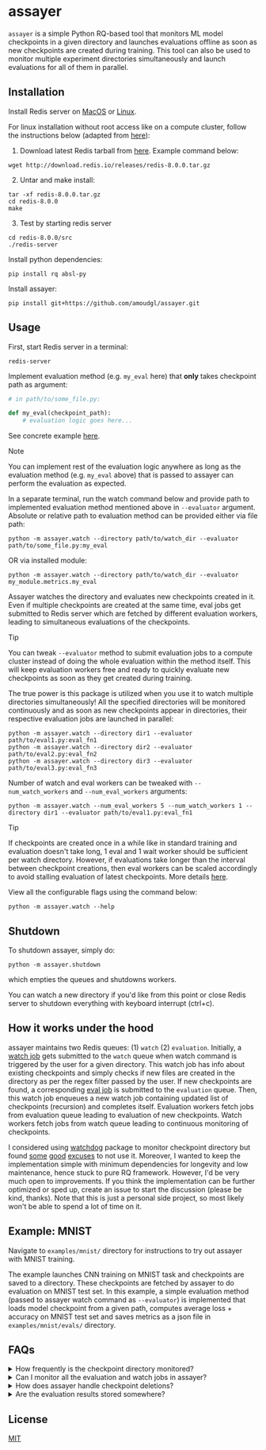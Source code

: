 # assayer

`assayer` is a simple Python RQ-based tool that monitors ML model checkpoints in a given directory and launches evaluations offline as soon as new checkpoints are created during training. This tool can also be used to monitor multiple experiment directories simultaneously and launch evaluations for all of them in parallel.


## Installation

Install Redis server on [MacOS](https://redis.io/docs/latest/operate/oss_and_stack/install/archive/install-redis/install-redis-on-mac-os/) or [Linux](https://redis.io/docs/latest/operate/oss_and_stack/install/archive/install-redis/install-redis-on-linux/). 

For linux installation without root access like on a compute cluster, follow the instructions below (adapted from [here](https://techmonger.github.io/40/redis-without-root/)):

1. Download latest Redis tarball from [here](https://github.com/redis/redis-hashes). Example command below:
```
wget http://download.redis.io/releases/redis-8.0.0.tar.gz
```

2. Untar and make install:
```
tar -xf redis-8.0.0.tar.gz
cd redis-8.0.0
make
```

3. Test by starting redis server
```
cd redis-8.0.0/src
./redis-server
```

Install python dependencies:
```
pip install rq absl-py
```

Install assayer:
```
pip install git+https://github.com/amoudgl/assayer.git
```

## Usage

First, start Redis server in a terminal:
```
redis-server
```

Implement evaluation method (e.g. `my_eval` here) that **only** takes checkpoint path as argument:
```python
# in path/to/some_file.py:

def my_eval(checkpoint_path):
    # evaluation logic goes here...
```

See concrete example [here](#example-mnist).


> [!NOTE]
> You can implement rest of the evaluation logic anywhere as long as the evaluation method (e.g. `my_eval` above) that is passed to assayer can perform the evaluation as expected.


In a separate terminal, run the watch command below and provide path to implemented evaluation method mentioned above in `--evaluator` argument. Absolute or relative path to evaluation method can be provided either via file path:
```
python -m assayer.watch --directory path/to/watch_dir --evaluator path/to/some_file.py:my_eval
```
OR via installed module:
```
python -m assayer.watch --directory path/to/watch_dir --evaluator my_module.metrics.my_eval
```

Assayer watches the directory and evaluates new checkpoints created in it. Even if multiple checkpoints are created at the same time, eval jobs get submitted to Redis server which are fetched by different evaluation workers, leading to simultaneous evaluations of the checkpoints. 

> [!TIP]
> You can tweak `--evaluator` method to submit evaluation jobs to a compute cluster instead of doing the whole evaluation within the method itself. This will keep evaluation workers free and ready to quickly evaluate new checkpoints as soon as they get created during training.

The true power is this package is utilized when you use it to watch multiple directories simultaneously! All the specified directories will be monitored continuously and as soon as new checkpoints appear in directories, their respective evaluation jobs are launched in parallel:
```
python -m assayer.watch --directory dir1 --evaluator path/to/eval1.py:eval_fn1
python -m assayer.watch --directory dir2 --evaluator path/to/eval2.py:eval_fn2
python -m assayer.watch --directory dir3 --evaluator path/to/eval3.py:eval_fn3
```

Number of watch and eval workers can be tweaked with `--num_watch_workers` and `--num_eval_workers` arguments:
```
python -m assayer.watch --num_eval_workers 5 --num_watch_workers 1 --directory dir1 --evaluator path/to/eval1.py:eval_fn1
```

> [!TIP]
> If checkpoints are created once in a while like in standard training and evaluation doesn't take long, 1 eval and 1 wait worker should be sufficient per watch directory. However, if evaluations take longer than the interval between checkpoint creations, then eval workers can be scaled accordingly to avoid stalling evaluation of latest checkpoints. More details [here](#how-it-works-under-the-hood).


View all the configurable flags using the command below:
```
python -m assayer.watch --help
```

## Shutdown

To shutdown assayer, simply do:
```
python -m assayer.shutdown
```
which empties the queues and shutdowns workers.

You can watch a new directory if you'd like from this point or close Redis server to shutdown everything with keyboard interrupt (ctrl+c).

## How it works under the hood

assayer maintains two Redis queues: (1) `watch` (2) `evaluation`. Initially, a [watch job](assayer/jobs/watch_job.py) gets submitted to the `watch` queue when watch command is triggered by the user for a given directory. This watch job has info about existing checkpoints and simply checks if new files are created in the directory as per the regex filter passed by the user. If new checkpoints are found, a corresponding [eval job](assayer/jobs/eval_job.py) is submitted to the `evaluation` queue. Then, this watch job enqueues a new watch job containing updated list of checkpoints (recursion) and completes itself. Evaluation workers fetch jobs from evaluation queue leading to evaluation of new checkpoints. Watch workers fetch jobs from watch queue leading to continuous monitoring of checkpoints.

I considered using [watchdog](https://github.com/gorakhargosh/watchdog) package to monitor checkpoint directory but found [some](https://stackoverflow.com/questions/76491748/watchdog-is-not-monitoring-the-files-at-all) [good](https://stackoverflow.com/questions/65206223/python-watchdog-stops-capturing-events-after-a-few-mins) [excuses](https://github.com/gorakhargosh/watchdog/issues/700) to not use it. Moreover, I wanted to keep the implementation simple with minimum dependencies for longevity and low maintenance, hence stuck to pure RQ framework. However, I'd be very much open to improvements. If you think the implementation can be further optimized or sped up, create an issue to start the discussion (please be kind, thanks). Note that this is just a personal side project, so most likely won't be able to spend a lot of time on it.

## Example: MNIST

Navigate to `examples/mnist/` directory for instructions to try out assayer with MNIST training.

The example launches CNN training on MNIST task and checkpoints are saved to a directory. These checkpoints are fetched by assayer to do evaluation on MNIST test set. In this example, a simple evaluation method (passed to assayer watch command as `--evaluator`) is implemented that loads model checkpoint from a given path, computes average loss + accuracy on MNIST test set and saves metrics as a json file in `examples/mnist/evals/` directory.


## FAQs

<details>
<summary>How frequently is the checkpoint directory monitored?</summary>
<br>

By default, assayer monitors checkpoints every 5 seconds which can be configured by setting `--polling_interval` (in seconds) in assayer watch command.
<br>
</details>

<details>
<summary>Can I monitor all the evaluation and watch jobs in assayer?</summary>
<br>

Yes! Use the command below:
```
rq info
```

You can also monitor RQ jobs on a web-based dashboard by following the instructions [here](https://github.com/Parallels/rq-dashboard). More details regarding RQ jobs monitoring can be found [here](https://python-rq.org/docs/monitoring/). 
<br>
</details>

<details>
<summary>How does assayer handle checkpoint deletions?</summary>
<br>

assayer only launches evaluation for new checkpoints that are created during training, hence deletions won't mess up or launch any new evaluations. The detailed logic of assayer watch job is described below:

assayer watch job receives a list of checkpoints from its predecessor job (from 5s before by default, specified by `--polling_interval`). The watch job fetches a fresh list of checkpoints from directory specified and compares this list with its predecessor checkpoints list. Then, it only launches for new checkpoints that are NOT there in predecessor checkpoints list. Checkout `assayer/jobs/watch_job.py` for code implementing this logic.
<br>
</details>

<details>
<summary>Are the evaluation results stored somewhere?</summary>
<br>

It is recommended to save evaluation results to disk  in `--evaluator` method since python RQ [saves](https://python-rq.org/docs/results/#job-results) upto 10 latest job results for sometime (500 seconds by default, can be configured by `result_ttl` argument in RQ [enqueue method](https://python-rq.org/docs/#enqueueing-jobs)). RQ enqueue method is used in `assayer/jobs/watch_job.py` to enqueue eval and watch jobs.
<br>
</details>

## License

[MIT](./LICENSE)